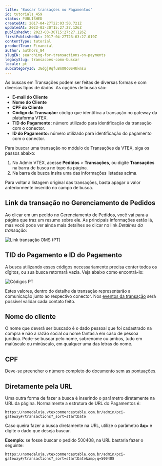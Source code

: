 ```yaml
---
title: 'Buscar transações no Pagamentos'
id: tutorials_459
status: PUBLISHED
createdAt: 2017-04-27T22:03:50.721Z
updatedAt: 2023-03-30T15:27:27.126Z
publishedAt: 2023-03-30T15:27:27.126Z
firstPublishedAt: 2017-04-27T23:03:27.019Z
contentType: tutorial
productTeam: Financial
author: authors_84
slugEN: searching-for-transactions-on-payments
legacySlug: transacoes-como-buscar
locale: pt
subcategoryId: 3Gdgj9qfu8mO0c0S4Ukmsu
---
```


As buscas em Transações podem ser feitas de diversas formas e com diversos tipos de dados. As opções de busca são:

- __E-mail do Cliente__
- __Nome do Cliente__
- __CPF do Cliente__
- __Código da Transação:__ código que identifica a transação no gateway da plataforma VTEX.
- __TID do Pagamento:__ número utilizado para identificação da transação com o conector.
- __ID do Pagamento:__ número utilizado para identificação do pagamento com o conector.

Para buscar uma transação no módulo de Transações da VTEX, siga os passos abaixo:

1. No Admin VTEX, acesse **Pedidos** > **Transações**, ou digite **Transações** na barra de busca no topo da página.
2. Na barra de busca insira uma das informações listadas acima.

Para voltar à listagem original das transações, basta apagar o valor anteriormente inserido no campo de busca.

## Link da transação no Gerenciamento de Pedidos

Ao clicar em um pedido no Gerenciamento de Pedidos, você vai para a página que traz um resumo sobre ele. As principais informações estão lá, mas você pode ver ainda mais detalhes se clicar no link _Detalhes da transação_:

![Link transação OMS (PT)](//images.ctfassets.net/alneenqid6w5/4HbLRjdyNyusgoSYAUmIee/c26af370c7be5288ab100d87a30d34ee/Link_transa____o_OMS__PT_.png)

## TID do Pagamento e ID do Pagamento

A busca utilizando esses códigos necessariamente precisa conter todos os dígitos, ou sua busca retornará vazia. Veja abaixo como encontrá-lo:

![Códigos PT](//images.ctfassets.net/alneenqid6w5/6cKptwp1XqOYs6umGEeW4m/44436d8afbf8055d10aeddd53f83f3ca/C__digos_PT.png)

Estes valores, dentro do detalhe da transação representarão a comunicação junto ao respectivo conector. Nos [eventos da transação](/pt/tutorial/como-visualizar-detalhes-do-pedido) será possível validar cada contato feito.

## Nome do cliente

O nome que deverá ser buscado é o dado pessoal que foi cadastrado na compra e não a razão social ou nome fantasia em caso de pessoa jurídica. Pode-se buscar pelo nome, sobrenome ou ambos, tudo em maiúsculo ou minúsculo, em qualquer uma das letras do nome.

## CPF

Deve-se preencher o número completo do documento sem as pontuações.

## Diretamente pela URL

Uma outra forma de fazer a busca é inserindo o parâmetro diretamente na URL da página. Normalmente a estrutura de URL do Pagamentos é:

`https://nomedaloja.vtexcommercestable.com.br/admin/pci-gateway#/transactions?_sort=startDate`

Caso queira fazer a busca diretamente na URL, utilize o parâmetro **&amp;q=** e digite o dado que deseja buscar. 

__Exemplo:__ se fosse buscar o pedido 500408, na URL bastaria fazer o seguinte:

`https://nomedaloja.vtexcommercestable.com.br/admin/pci-gateway#/transactions?_sort=startDate&amp;q=500408`
